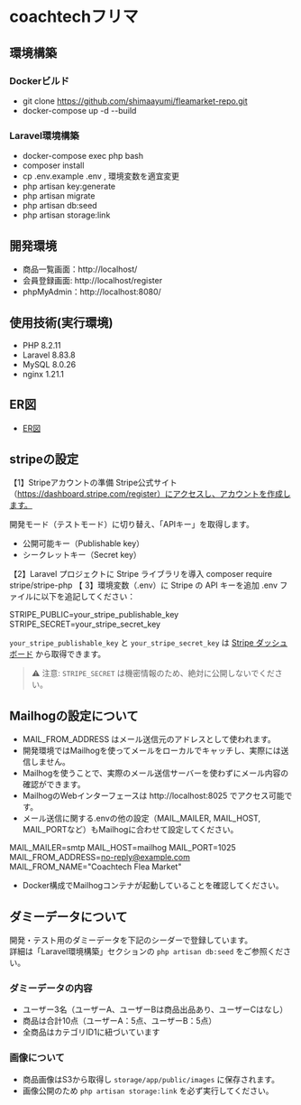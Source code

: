 # coachtechフリマ


## 環境構築
### Dockerビルド
- git clone https://github.com/shimaayumi/fleamarket-repo.git
- docker-compose up -d --build


### Laravel環境構築
- docker-compose exec php bash
- composer install
- cp .env.example .env , 環境変数を適宜変更
- php artisan key:generate
- php artisan migrate
- php artisan db:seed
- php artisan storage:link


## 開発環境
  - 商品一覧画面：http://localhost/  
  - 会員登録画面: http://localhost/register  
  - phpMyAdmin：http://localhost:8080/


## 使用技術(実行環境)
- PHP 8.2.11
- Laravel 8.83.8
- MySQL 8.0.26
- nginx 1.21.1


## ER図
- [ER図](./public/images/er_fleamarket.png)


## stripeの設定
【1】Stripeアカウントの準備
Stripe公式サイト （https://dashboard.stripe.com/register）にアクセスし、アカウントを作成します。

開発モード（テストモード）に切り替え、「APIキー」を取得します。
- 公開可能キー（Publishable key）
- シークレットキー（Secret key）


【2】Laravel プロジェクトに Stripe ライブラリを導入
composer require stripe/stripe-php
【
3】環境変数（.env）に Stripe の API キーを追加
.env ファイルに以下を追記してください：


STRIPE_PUBLIC=your_stripe_publishable_key
STRIPE_SECRET=your_stripe_secret_key


`your_stripe_publishable_key` と `your_stripe_secret_key` は [Stripe ダッシュボード](https://dashboard.stripe.com/apikeys) から取得できます。

> ⚠️ 注意: `STRIPE_SECRET` は機密情報のため、絶対に公開しないでください。



## Mailhogの設定について
- MAIL_FROM_ADDRESS はメール送信元のアドレスとして使われます。
- 開発環境ではMailhogを使ってメールをローカルでキャッチし、実際には送信しません。
- Mailhogを使うことで、実際のメール送信サーバーを使わずにメール内容の確認ができます。
- MailhogのWebインターフェースは http://localhost:8025 でアクセス可能です。
- メール送信に関する.envの他の設定（MAIL_MAILER, MAIL_HOST, MAIL_PORTなど）もMailhogに合わせて設定してください。


MAIL_MAILER=smtp
MAIL_HOST=mailhog
MAIL_PORT=1025
MAIL_FROM_ADDRESS=no-reply@example.com
MAIL_FROM_NAME="Coachtech Flea Market"
- Docker構成でMailhogコンテナが起動していることを確認してください。



 ## ダミーデータについて

開発・テスト用のダミーデータを下記のシーダーで登録しています。  
詳細は「Laravel環境構築」セクションの `php artisan db:seed` をご参照ください。


### ダミーデータの内容

- ユーザー3名（ユーザーA、ユーザーBは商品出品あり、ユーザーCはなし）  
- 商品は合計10点（ユーザーA：5点、ユーザーB：5点）  
- 全商品はカテゴリID1に紐づいています



### 画像について

- 商品画像はS3から取得し `storage/app/public/images` に保存されます。  
- 画像公開のため `php artisan storage:link` を必ず実行してください。

